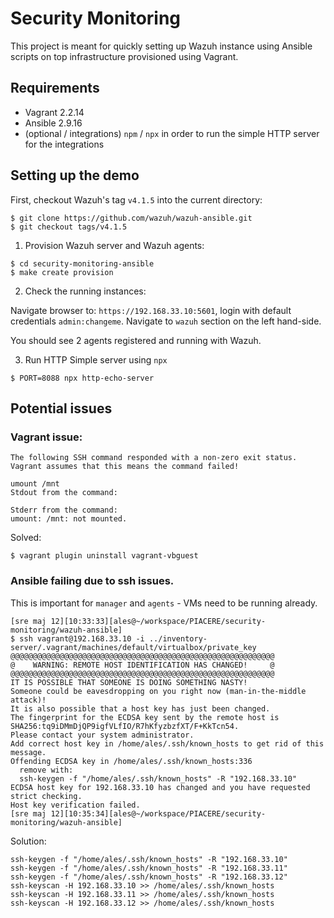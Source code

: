 # Security Monitoring

This project is meant for quickly setting up Wazuh instance using Ansible scripts
on top infrastructure provisioned using Vagrant.

## Requirements

 * Vagrant 2.2.14
 * Ansible 2.9.16
 * (optional / integrations) `npm` / `npx` in order to run the simple HTTP server for the integrations
 
## Setting up the demo

First, checkout Wazuh's tag `v4.1.5` into the current directory:

```
$ git clone https://github.com/wazuh/wazuh-ansible.git
$ git checkout tags/v4.1.5
```

1. Provision Wazuh server and Wazuh agents:

```
$ cd security-monitoring-ansible
$ make create provision
```

2. Check the running instances:

Navigate browser to: `https://192.168.33.10:5601`, login with default credentials `admin:changeme`. Navigate to `wazuh` section on the left hand-side.

You should see 2 agents registered and running with Wazuh. 

3. Run HTTP Simple server using `npx` 

```
$ PORT=8088 npx http-echo-server
```
## Potential issues
 
### Vagrant issue:

```
The following SSH command responded with a non-zero exit status.
Vagrant assumes that this means the command failed!

umount /mnt
Stdout from the command:

Stderr from the command:
umount: /mnt: not mounted.

```
Solved:
```
$ vagrant plugin uninstall vagrant-vbguest
```
 
### Ansible failing due to ssh issues.

This is important for `manager` and `agents` - VMs need to be running already.

```
[sre maj 12][10:33:33][ales@~/workspace/PIACERE/security-monitoring/wazuh-ansible]
$ ssh vagrant@192.168.33.10 -i ../inventory-server/.vagrant/machines/default/virtualbox/private_key
@@@@@@@@@@@@@@@@@@@@@@@@@@@@@@@@@@@@@@@@@@@@@@@@@@@@@@@@@@@
@    WARNING: REMOTE HOST IDENTIFICATION HAS CHANGED!     @
@@@@@@@@@@@@@@@@@@@@@@@@@@@@@@@@@@@@@@@@@@@@@@@@@@@@@@@@@@@
IT IS POSSIBLE THAT SOMEONE IS DOING SOMETHING NASTY!
Someone could be eavesdropping on you right now (man-in-the-middle attack)!
It is also possible that a host key has just been changed.
The fingerprint for the ECDSA key sent by the remote host is
SHA256:tq9iDMmDjQP9igfVLfIO/R7hKfyzbzfXT/F+KkTcn54.
Please contact your system administrator.
Add correct host key in /home/ales/.ssh/known_hosts to get rid of this message.
Offending ECDSA key in /home/ales/.ssh/known_hosts:336
  remove with:
  ssh-keygen -f "/home/ales/.ssh/known_hosts" -R "192.168.33.10"
ECDSA host key for 192.168.33.10 has changed and you have requested strict checking.
Host key verification failed.
[sre maj 12][10:35:34][ales@~/workspace/PIACERE/security-monitoring/wazuh-ansible]
```

Solution:
```
ssh-keygen -f "/home/ales/.ssh/known_hosts" -R "192.168.33.10"
ssh-keygen -f "/home/ales/.ssh/known_hosts" -R "192.168.33.11"
ssh-keygen -f "/home/ales/.ssh/known_hosts" -R "192.168.33.12"
ssh-keyscan -H 192.168.33.10 >> /home/ales/.ssh/known_hosts
ssh-keyscan -H 192.168.33.11 >> /home/ales/.ssh/known_hosts
ssh-keyscan -H 192.168.33.12 >> /home/ales/.ssh/known_hosts
```
